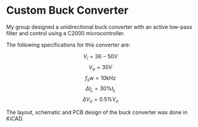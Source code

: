# Custom Buck Converter 
My group designed a unidirectional buck converter with an active low-pass filter and control using a C2000 microcontroller.

The following specifications for this converter are: 

$$ V_i = 36-50V$$ 
$$ V_o = 30V $$
$$ f_sw = 10kHz$$
$$\Delta I_L = 30 \% I_L$$
$$\Delta V_o = 0.5 \% V_o$$

The layout, schematic and PCB design of the buck converter was done in KiCAD. 


